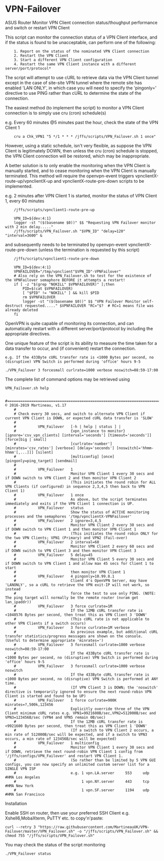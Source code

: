 # VPN-Failover
ASUS Router Monitor VPN Client connection status/thoughput performance and switch or restart VPN Client

This script can monitor the connection status of a VPN Client interface, and if the status is found to be unacceptable, can perform one of the following:

		1. Report on the status of the nominated VPN Client connection
		2. Restart the VPN Client
		3. Start a different VPN Client configuration
		4. Restart the same VPN Client instance with a different server/port/protocol*
		
The script will attempt to use cURL to retrieve data via the VPN Client tunnel except in the case of site-site VPN tunnel where the remote site has enabled 'LAN ONLY', in which case you will need to specify the 'pingonly=' directive to use PING rather than cURL to determine the state of the connection.

The easiest method (to implement the script) to monitor a VPN Client connection is to simply use cru (cron) schedule(s)

e.g. Every 60 minutes @5 minutes past the hour, check the state of the VPN Client 1

		cru a Chk_VPN1 "5 */1 * * * /jffs/scripts/VPN_Failover.sh 1 once"
			
However, using a static schedule, isn't very flexible, as suppose the VPN Client is legitimately DOWN, then unless the cru (cron) schedule is stopped, the VPN Client connection will be restored, which may be inappropriate.

A better solution is to only enable the monitoring when the VPN Client is manually started, and to cease monitoring when the VPN Client is manually terminated.
This method will require the openvpn-event triggers vpnclientX-route-up/vpnclientX-up and vpnclientX-route-pre-down scripts to be implemented.

e.g. 2 minutes after VPN Client 1 is started, monitor the status of VPN Client 1, every 60 minutes
	
		/jffs/scripts/vpnclient1-route-pre-up
		
		VPN_ID=${dev:4:1}
		logger -st "($(basename $0))" $$ "Requesting VPN Failover monitor with 2 min delay....."
		/jffs/scripts/VPN_Failover.sh "$VPN_ID" "delay=120" "interval=3600" &

and subsequently needs to be terminated by openvpn-event vpnclientX-route-pre-down (unless the termination is requested by this script)

		/jffs/scripts/vpnclient1-route-pre-down
		
		VPN_ID=${dev:4:1}
		VPNFAILOVER="/tmp/vpnclient"$VPN_ID"-VPNFailover"
		# Also rely on the VPN_Failover.sh to test for the existence of the VPNFailover semaphore BEFORE it attempts a restart!
		if [ -z "$(grep "NOKILL" $VPNFAILOVER)" ];then
			PID=$(cat $VPNFAILOVER)
			[ "$PID" != "NOKILL" ] && kill $PID
			rm $VPNFAILOVER
			logger -st "($(basename $0))" $$ "VPN Failover Monitor self-destruct requested....." $VPNFAILOVER "RC="$?  # RC=1 means file was already deleted
		fi

OpenVPN is quite capable of monitoring its connection, and can automatically restart with a different server/port/protocol by including the appropriate directives.

One unique feature of the script is its ability to measure the time taken for a data transfer to occur, and (if convenient) restart the connection.

	e.g. If the 433Byte cURL transfer rate is <1000 Bytes per second, no (disruptive) VPN Switch is performed during 'office' hours 9-5

	./VPN_Failover 3 forcesmall curlrate=1000 verbose noswitch=08:59-17:00

The complete list of command options may be retrieved using
  
	VPN_Failover.sh help

		#======================================================================================================= © 2016-2019 Martineau, v1.17
		#
		# Check every 30 secs, and switch to alternate VPN Client if current VPN Client is DOWN, or expected cURL data transfer is 'SLOW'
		#
		#          VPN_Failover   [-h | help | status ] |
		#						  {vpn_instance to monitor} [ignore='csv_vpn_clients] [interval='seconds'] [timeout='seconds']] [force[big | small]
		#                         [curlrate='number'] [minrates='csv_rates'] [verbose] [delay='seconds'] [noswitch[='hhmm-hhmm'[,...]]] [silent] 
		#                         [multiconfig] [once] [pingonly=ping_target] [sendmail]
		#
		#          VPN_Failover   1
		#                         Monitor VPN Client 1 every 30 secs and if DOWN switch to VPN Client 2 and then monitor VPN Client 2
		#                         (This initiates the round robin for ALL VPN Clients (if configured) in sequence 2,3,4,5 then back to VPN Client 1)
		#          VPN_Failover   1 once
		#                         As above, but the script terminates immediately and exits if the VPN Client 1 connection is UP.
		#          VPN_Failover   status
		#                         Show the status of ACTIVE monitoring processes and the semaphores '/tmp/vpnclientX-VPNFailover'
		#          VPN_Failover   2 ignore=3,4,5
		#                         Monitor VPN Client 2 every 30 secs and if DOWN switch to VPN Client 1 and then monitor VPN Client 1
		#                         (This initiates the round robin ONLY for the two VPN Clients; VPN1 (Primary) and VPN2 (Fail-over)
		#          VPN_Failover   2 interval=60
		#                         Monitor VPN Client 2 every 60 secs and if DOWN switch to VPN Client 3 and then monitor VPN Client 3
		#          VPN_Failover   5 delay=45
		#                         Monitor VPN Client 5 every 30 secs and if DOWN switch to VPN Client 1 and allow max 45 secs for Client 1 to start
		#                         then monitor VPN Client 1
		#          VPN_Failover   4 pingonly=10.99.8.1
		#                         Client 4's OpenVPN Server, may have 'LANONLY', so a cURL to retrieve the VPN exit-IP will not work, so instead
		#                         force the test to use only PING. (NOTE: The ping target will normally be the remote router (nvram get lan_ipaddr))
		#          VPN_Failover   3 force curlrate=1M
		#                         If the 12MB cURL transfer rate is <1048576 Bytes per second, then treat this as VPN Client 3 'DOWN'
		#                         (This cURL rate is not applicable to other VPN Clients if a switch occurs)
		#          VPN_Failover   3 force curlrate=1M verbose
		#                         As previous example, but additional cURL transfer statistics/progress messages are shown on the console. (Useful to determine appropriate 'minrates=')
		#          VPN_Failover   3 forcesmall curlrate=1000 verbose noswitch=08:59-17:00
		#                         If the 433Byte cURL transfer rate is <1000 Bytes per second, no (disruptive) VPN Switch is performed during 'office' hours 9-5
		#          VPN_Failover   3 forcesmall curlrate=1000 verbose noswitch
		#                         If the 433Byte cURL transfer rate is <1000 Bytes per second, no (disruptive) VPN Switch is performed at ANY time.
		#                         (If VPN Client 3 is DOWN; the 'noswitch' directive is temporarily ignored to ensure the next round-robin VPN Client is started and found to be UP)
		#          VPN_Failover   1 force curlrate=900K minrates=?,500k,123456
		#                         Explicitly override three of the VPN Client minimum cURL rates e.g. VPN1=9921600B/sec,VPN2=512000B/sec and VPN3=123456B/sec (VPN4 and VPN5 remain 0B/sec)
		#                         If the 12MB cURL transfer rate is <9921600 Bytes per second, then treat this as VPN Client 1 'DOWN'
		#                         (If a switch to VPN Client 2 occurs, a min rate of 512000B/sec will be expected, and if a switch to VPN3 occurs, a min rate of 123456B/sec will be expected)
		#          VPN_Failover   1 multiconfig
		#                         Monitor VPN Client 1 every 30 secs and if DOWN, retrieve the next round-robin VPN Client 1 config from '/jffs/configs/VPN_Failover' and restart VPN Client 1.
		#                         (So rather than be limited by 5 VPN GUI configs, you can now specify an unlimited custom server list for a SINGLE VPN ISP
		#                         e.g. 1 vpn.LA.server     553     udp     #HMA Los Angeles
		#                              1 vpn.NY.server     443     tcp     #HMA New York
		#                              1 vpn.SF.server     1194    udp     #HMA San Francisco



Installation

Enable SSH on router, then use your preferred SSH Client e.g. Xshell6,MobaXterm, PuTTY etc. to copy'n'paste:

	curl --retry 3 "https://raw.githubusercontent.com/MartineauUK/VPN-Failover/master/VPN_Failover.sh" -o "/jffs/scripts/VPN_Failover.sh" && chmod 755 "/jffs/scripts/VPN_Failover.sh"
	
You may check the status of the script monitoring

	./VPN_Failover status
